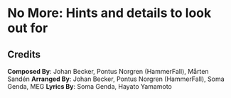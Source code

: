 
# No More: Hints and details to look out for

## Credits

**Composed By**: Johan Becker, Pontus Norgren (HammerFall), Mårten Sandén
**Arranged By**: Johan Becker, Pontus Norgren (HammerFall), Soma Genda, MEG
**Lyrics By**: Soma Genda, Hayato Yamamoto
